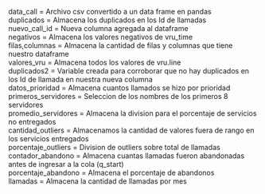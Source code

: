 data_call = Archivo csv convertido a un data frame en pandas  
duplicados = Almacena los duplicados en los Id de llamadas  
nuevo_call_id = Nueva columna agregada al dataframe  
negativos = Almacena los valores negativos de vru_time  
filas,columnas = Almacena la cantidad de filas y columnas que tiene nuestro dataframe  
valores_vru = Almacena todos los valores de vru.line  
duplicados2 = Variable creada para corroborar que no hay duplicados en los Id de llamada en nuestra nueva columna  
datos_prioridad = Almacena cuantos llamados se hizo por prioridad  
primeros_servidores = Seleccion de los nombres de los primeros 8 servidores   
promedio_servidores = Almacena la division para el porcentaje de servicios no entregados  
cantidad_outliers = Almacenamos la cantidad de valores fuera de rango en los servicios entregados  
porcentaje_outliers = Division de outliers sobre total de llamadas  
contador_abandono = Almacena cuantas llamadas fueron abandonadas antes de ingresar a la cola (q_start)  
porcentaje_abandono = Almacena el porcentaje de abandonos  
llamadas = Almacena la cantidad de llamadas por mes  